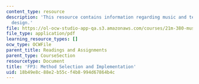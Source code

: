 ```yaml
---
content_type: resource
description: 'This resource contains information regarding music and technology: Sound
  design.'
file: https://ol-ocw-studio-app-qa.s3.amazonaws.com/courses/21m-380-music-and-technology-sound-design-spring-2016/18b49e8c88e2b55cf4b8994d67864b4c_MIT21M_380S16_assn_fp3.pdf
file_type: application/pdf
learning_resource_types: []
ocw_type: OCWFile
parent_title: Readings and Assignments
parent_type: CourseSection
resourcetype: Document
title: 'FP3: Method Selection and Implementation'
uid: 18b49e8c-88e2-b55c-f4b8-994d67864b4c
---
```

